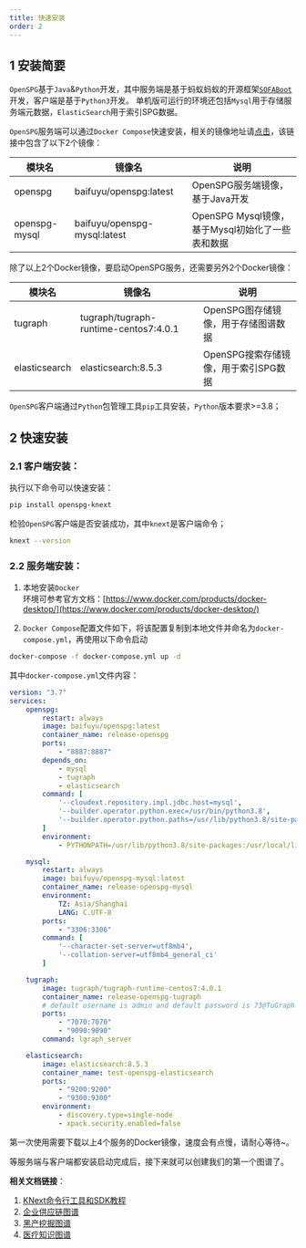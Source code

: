 ```yaml
---
title: 快速安装
order: 2
---
```


## 1 安装简要

`OpenSPG`基于`Java`&`Python`开发，其中服务端是基于蚂蚁蚂蚁的开源框架[`SOFABoot`](https://www.sofastack.tech/projects/sofa-boot/overview/)开发，客户端是基于`Python3`开发。
单机版可运行的环境还包括`Mysql`用于存储服务端元数据，`ElasticSearch`用于索引SPG数据。

`OpenSPG`服务端可以通过`Docker Compose`快速安装，相关的镜像地址请[点击](https://hub.docker.com/repositories/baifuyu)，该链接中包含了以下2个镜像：

| 模块名           | 镜像名                          | 说明                                |
|---------------|------------------------------|-----------------------------------|
| openspg       | baifuyu/openspg:latest       | OpenSPG服务端镜像，基于Java开发             |
| openspg-mysql | baifuyu/openspg-mysql:latest | OpenSPG Mysql镜像，基于Mysql初始化了一些表和数据 |

除了以上2个Docker镜像，要启动OpenSPG服务，还需要另外2个Docker镜像：

| 模块名           | 镜像名                                   | 说明                      |
|---------------|---------------------------------------|-------------------------|
| tugraph       | tugraph/tugraph-runtime-centos7:4.0.1 | OpenSPG图存储镜像，用于存储图谱数据   |
| elasticsearch | elasticsearch:8.5.3                   | OpenSPG搜索存储镜像，用于索引SPG数据 |

`OpenSPG`客户端通过`Python`包管理工具`pip`工具安装，`Python`版本要求>=3.8；

## 2 快速安装

### 2.1 客户端安装：

执行以下命令可以快速安装：

```bash
pip install openspg-knext
```

检验`OpenSPG`客户端是否安装成功，其中`knext`是客户端命令；

```bash
knext --version
```

### 2.2 服务端安装：

1. 本地安装`Docker` <br>
   环境可参考官方文档：[https://www.docker.com/products/docker-desktop/](https://www.docker.com/products/docker-desktop/)

2. `Docker Compose`配置文件如下，将该配置复制到本地文件并命名为`docker-compose.yml`，再使用以下命令启动

```bash
docker-compose -f docker-compose.yml up -d
```

其中`docker-compose.yml`文件内容：

```yaml
version: "3.7"
services:
    openspg:
        restart: always
        image: baifuyu/openspg:latest
        container_name: release-openspg
        ports:
            - "8887:8887"
        depends_on:
            - mysql
            - tugraph
            - elasticsearch
        command: [
            '--cloudext.repository.impl.jdbc.host=mysql',
            '--builder.operator.python.exec=/usr/bin/python3.8',
            '--builder.operator.python.paths=/usr/lib/python3.8/site-packages;/usr/local/lib/python3.8/dist-packages;'
        ]
        environment:
            - PYTHONPATH=/usr/lib/python3.8/site-packages:/usr/local/lib/python3.8/dist-packages

    mysql:
        restart: always
        image: baifuyu/openspg-mysql:latest
        container_name: release-openspg-mysql
        environment:
            TZ: Asia/Shanghai
            LANG: C.UTF-8
        ports:
            - "3306:3306"
        command: [
            '--character-set-server=utf8mb4',
            '--collation-server=utf8mb4_general_ci'
        ]

    tugraph:
        image: tugraph/tugraph-runtime-centos7:4.0.1
        container_name: release-openspg-tugraph
        # default username is admin and default password is 73@TuGraph
        ports:
            - "7070:7070"
            - "9090:9090"
        command: lgraph_server

    elasticsearch:
        image: elasticsearch:8.5.3
        container_name: test-openspg-elasticsearch
        ports:
            - "9200:9200"
            - "9300:9300"
        environment:
            - discovery.type=single-node
            - xpack.security.enabled=false
```

第一次使用需要下载以上4个服务的Docker镜像，速度会有点慢，请耐心等待~。

等服务端与客户端都安装启动完成后，接下来就可以创建我们的第一个图谱了。

**相关文档链接**：

1. [KNext命令行工具和SDK教程](doc/core/knext_tutorial.md)
2. [企业供应链图谱](./doc/example/EnterpriseSupplyChain/enterprise_supply_chain_introduce_quickstart.md)
3. [黑产挖掘图谱](./doc/example/RiskMining/risk_mining_introduce_quickstart.md)
4. [医疗知识图谱](./doc/example/Medical/medical_introduce_quickstart.md)

